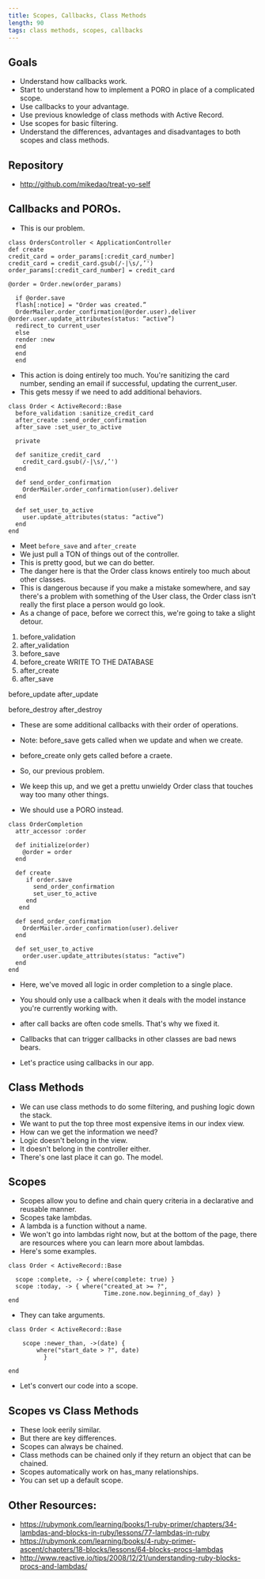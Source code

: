 ```yaml
---
title: Scopes, Callbacks, Class Methods
length: 90
tags: class methods, scopes, callbacks
---
```


## Goals

* Understand how callbacks work.
* Start to understand how to implement a PORO in place of a complicated scope.
* Use callbacks to your advantage.
* Use previous knowledge of class methods with Active Record.
* Use scopes for basic filtering.
* Understand the differences, advantages and disadvantages to both
scopes and class methods.

## Repository

* http://github.com/mikedao/treat-yo-self

## Callbacks and POROs.
* This is our problem.

```
class OrdersController < ApplicationController
def create
credit_card = order_params[:credit_card_number]
credit_card = credit_card.gsub(/-|\s/,’')
order_params[:credit_card_number] = credit_card

@order = Order.new(order_params)

  if @order.save
  flash[:notice] = "Order was created.”
  OrderMailer.order_confirmation(@order.user).deliver
@order.user.update_attributes(status: “active”)
  redirect_to current_user
  else
  render :new
  end
  end
  end
  ```

  * This action is doing entirely too much. You're sanitizing the card number,
  sending an email if successful, updating the current_user.
  * This gets messy if we need to add additional behaviors.

```
class Order < ActiveRecord::Base
  before_validation :sanitize_credit_card
  after_create :send_order_confirmation
  after_save :set_user_to_active

  private

  def sanitize_credit_card
    credit_card.gsub(/-|\s/,’')
  end

  def send_order_confirmation
    OrderMailer.order_confirmation(user).deliver
  end

  def set_user_to_active
    user.update_attributes(status: “active”)
  end
end
```

* Meet `before_save` and `after_create`
* We just pull a TON of things out of the controller.
* This is pretty good, but we can do better.
* The danger here is that the Order class knows entirely too much about other
classes.
* This is dangerous because if you make a mistake somewhere, and say there's
a problem with something of the User class, the Order class isn't really
the first place a person would go look.
* As a change of pace, before we correct this, we're going to take a slight detour.

1. before_validation
2. after_validation
3. before_save
4. before_create
WRITE TO THE DATABASE
5. after_create
6. after_save

before_update
after_update

before_destroy
after_destroy

* These are some additional callbacks with their order of operations.
* Note: before_save gets called when we update and when we create.
* before_create only gets called before a craete.

* So, our previous problem.
* We keep this up, and we get a prettu unwieldy Order class that touches
way too many other things.
* We should use a PORO instead.

```
class OrderCompletion
  attr_accessor :order

  def initialize(order)
    @order = order
  end

  def create
     if order.save
       send_order_confirmation
       set_user_to_active
     end
   end

  def send_order_confirmation
    OrderMailer.order_confirmation(user).deliver
  end

  def set_user_to_active
    order.user.update_attributes(status: “active”)
  end
end
```

* Here, we've moved all logic in order completion to a single place.
* You should only use a callback when it deals with the model instance you're currently working with.
* after call backs are often code smells. That's why we fixed it.
* Callbacks that can trigger callbacks in other classes are bad news bears.

* Let's practice using callbacks in our app.


## Class Methods

* We can use class methods to do some filtering, and pushing logic down the
stack.
* We want to put the top three most expensive items in our index view.
* How can we get the information we need?
* Logic doesn't belong in the view.
* It doesn't belong in the controller either.
* There's one last place it can go. The model.

## Scopes

* Scopes allow you to define and chain query criteria in a declarative and
reusable manner.
* Scopes take lambdas.
* A lambda is a function without a name.
* We won't go into lambdas right now, but at the bottom of the page, there are
resources where you can learn more about lambdas.
* Here's some examples.

```
class Order < ActiveRecord::Base

  scope :complete, -> { where(complete: true) }
  scope :today, -> { where("created_at >= ?",
                           Time.zone.now.beginning_of_day) }
end
```

* They can take arguments.

```
class Order < ActiveRecord::Base

    scope :newer_than, ->(date) {
        where("start_date > ?", date)
          }

end
```

* Let's convert our code into a scope.

## Scopes vs Class Methods
* These look eerily similar.
* But there are key differences.
* Scopes can always be chained.
* Class methods can be chained only if they return an object that can be chained.
* Scopes automatically work on has_many relationships.
* You can set up a default scope.

## Other Resources:

* https://rubymonk.com/learning/books/1-ruby-primer/chapters/34-lambdas-and-blocks-in-ruby/lessons/77-lambdas-in-ruby
* https://rubymonk.com/learning/books/4-ruby-primer-ascent/chapters/18-blocks/lessons/64-blocks-procs-lambdas
* http://www.reactive.io/tips/2008/12/21/understanding-ruby-blocks-procs-and-lambdas/
